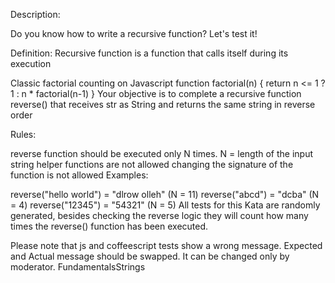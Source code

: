 Description:

Do you know how to write a recursive function? Let's test it!

Definition: Recursive function is a function that calls itself during its execution

Classic factorial counting on Javascript
function factorial(n) {
  return n <= 1 ? 1 : n * factorial(n-1) 
}
Your objective is to complete a recursive function reverse() that receives str as String and returns the same string in reverse order

Rules:

reverse function should be executed only N times. N = length of the input string
helper functions are not allowed
changing the signature of the function is not allowed
Examples:

reverse("hello world") = "dlrow olleh" (N = 11)
reverse("abcd") = "dcba" (N = 4)
reverse("12345") = "54321" (N = 5)
All tests for this Kata are randomly generated, besides checking the reverse logic they will count how many times the reverse() function has been executed.

Please note that js and coffeescript tests show a wrong message. Expected and Actual message should be swapped. It can be changed only by moderator.
FundamentalsStrings

